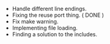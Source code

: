 - Handle different line endings.
- Fixing the reuse port thing. ( DONE )
- Fix make warning.
- Implementing file loading.
- Finding a solution to the includes.
